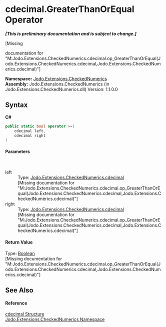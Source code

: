 # cdecimal.GreaterThanOrEqual Operator 
 _**\[This is preliminary documentation and is subject to change.\]**_

\[Missing <summary> documentation for "M:Jodo.Extensions.CheckedNumerics.cdecimal.op_GreaterThanOrEqual(Jodo.Extensions.CheckedNumerics.cdecimal,Jodo.Extensions.CheckedNumerics.cdecimal)"\]

**Namespace:**&nbsp;<a href="N_Jodo_Extensions_CheckedNumerics">Jodo.Extensions.CheckedNumerics</a><br />**Assembly:**&nbsp;Jodo.Extensions.CheckedNumerics (in Jodo.Extensions.CheckedNumerics.dll) Version: 1.1.0.0

## Syntax

**C#**<br />
``` C#
public static bool operator >=(
	cdecimal left,
	cdecimal right
)
```


#### Parameters
&nbsp;<dl><dt>left</dt><dd>Type: <a href="T_Jodo_Extensions_CheckedNumerics_cdecimal">Jodo.Extensions.CheckedNumerics.cdecimal</a><br />\[Missing <param name="left"/> documentation for "M:Jodo.Extensions.CheckedNumerics.cdecimal.op_GreaterThanOrEqual(Jodo.Extensions.CheckedNumerics.cdecimal,Jodo.Extensions.CheckedNumerics.cdecimal)"\]</dd><dt>right</dt><dd>Type: <a href="T_Jodo_Extensions_CheckedNumerics_cdecimal">Jodo.Extensions.CheckedNumerics.cdecimal</a><br />\[Missing <param name="right"/> documentation for "M:Jodo.Extensions.CheckedNumerics.cdecimal.op_GreaterThanOrEqual(Jodo.Extensions.CheckedNumerics.cdecimal,Jodo.Extensions.CheckedNumerics.cdecimal)"\]</dd></dl>

#### Return Value
Type: <a href="https://docs.microsoft.com/dotnet/api/system.boolean" target="_blank" rel="noopener noreferrer">Boolean</a><br />\[Missing <returns> documentation for "M:Jodo.Extensions.CheckedNumerics.cdecimal.op_GreaterThanOrEqual(Jodo.Extensions.CheckedNumerics.cdecimal,Jodo.Extensions.CheckedNumerics.cdecimal)"\]

## See Also


#### Reference
<a href="T_Jodo_Extensions_CheckedNumerics_cdecimal">cdecimal Structure</a><br /><a href="N_Jodo_Extensions_CheckedNumerics">Jodo.Extensions.CheckedNumerics Namespace</a><br />